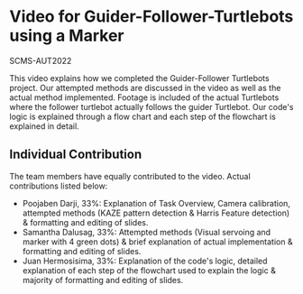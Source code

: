# Video for Guider-Follower-Turtlebots using a Marker
SCMS-AUT2022

This video explains how we completed the Guider-Follower Turtlebots project. Our attempted methods are discussed in the video as well as the actual method implemented. Footage is included of the actual Turtlebots where the follower turtlebot actually follows the guider Turtlebot. Our code's logic is explained through a flow chart and each step of the flowchart is explained in detail.


## Individual Contribution
The team members have equally contributed to the video. Actual contributions listed below:
- Poojaben Darji, 33%: Explanation of Task Overview, Camera calibration, attempted methods (KAZE pattern detection & Harris Feature detection) & formatting and editing of slides.
- Samantha Dalusag, 33%: Attempted methods (Visual servoing and marker with 4 green dots) & brief explanation of actual implementation & formatting and editing of slides.
- Juan Hermosisima, 33%: Explanation of the code's logic, detailed explanation of each step of the flowchart used to explain the logic & majority of formatting and editing of slides.




